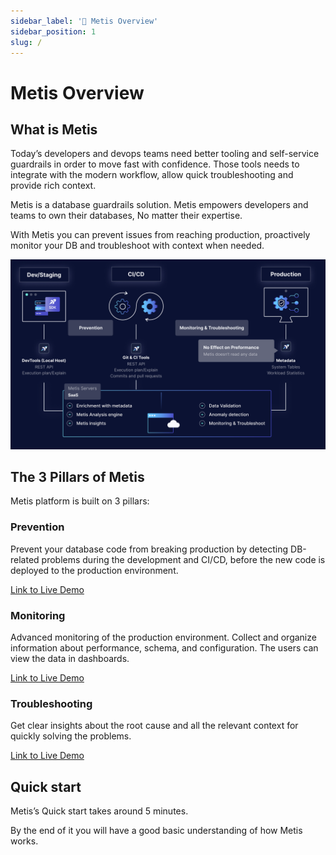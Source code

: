 ```yaml
---
sidebar_label: '👋 Metis Overview'
sidebar_position: 1
slug: /
---
```


# Metis Overview

## What is Metis

Today’s developers and devops teams need better tooling and self-service guardrails in order to move fast with confidence. Those tools needs to integrate with the modern workflow, allow quick troubleshooting and provide rich context.

Metis is a database guardrails solution. Metis empowers developers and teams to own their databases, No matter their expertise.

With Metis you can prevent issues from reaching production, proactively monitor your DB and troubleshoot with context when needed.

![spaces%2F-MiqIHa1G-OhMZ7Fui__%2Fuploads%2FhYF0qECd50t9OyEqNSk0%2Fimage.webp](Quickstart/HowItWorksDiagram.png)

## The 3 Pillars of Metis

Metis platform is built on 3 pillars:

### Prevention

Prevent your database code from breaking production by detecting DB-related problems during the development and CI/CD, before the new code is deployed to the production environment.

[Link to Live Demo](https://demo.metisdata.io/projects/5KauFohR2zaOxXLN2EimDmZEHRBTwKX4DG8E1wR5)

### Monitoring

Advanced monitoring of the production environment. Collect and organize information about performance, schema, and configuration. The users can view the data in dashboards.

[Link to Live Demo](https://demo.metisdata.io/projects/5KauFohR2zaOxXLN2EimDmZEHRBTwKX4DG8E1wR5/dashboard/ede5792f-2311-620e-f4d8-5c37e8f51915/database-2.cofhrj7zmyn4.eu-central-1.rds.amazonaws.com/host)

### Troubleshooting

Get clear insights about the root cause and all the relevant context for quickly solving the problems.

[Link to Live Demo](https://demo.metisdata.io/projects/5KauFohR2zaOxXLN2EimDmZEHRBTwKX4DG8E1wR5/activities/1ab47d9b-cc12-4122-affb-8b8d6aa4c728)

## Quick start

Metis’s Quick start takes around 5 minutes.

By the end of it you will have a good basic understanding of how Metis works.
